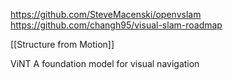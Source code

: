 
https://github.com/SteveMacenski/openvslam
https://github.com/changh95/visual-slam-roadmap

[[Structure from Motion]]

ViNT A foundation model for visual navigation